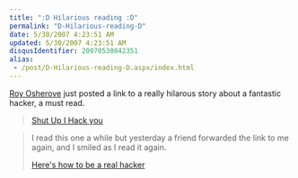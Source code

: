 ```yaml
---
title: ":D Hilarious reading :D"
permalink: "D-Hilarious-reading-D"
date: 5/30/2007 4:23:51 AM
updated: 5/30/2007 4:23:51 AM
disqusIdentifier: 20070530042351
alias:
 - /post/D-Hilarious-reading-D.aspx/index.html
---
```

[Roy Osherove](http://weblogs.asp.net/rosherove/) just posted a link to a really hilarous story about a fantastic hacker, a must read.

> [Shut Up I Hack you](http://weblogs.asp.net/rosherove/archive/2007/05/29/shut-up-i-hack-you.aspx)
<!-- more -->
> 
> I read this one a while but yesterday a friend forwarded the link to me again, and I smiled as I read it again.
> 
> [Here's how to be a real hacker](http://www.electric-escape.net/node/1475)
